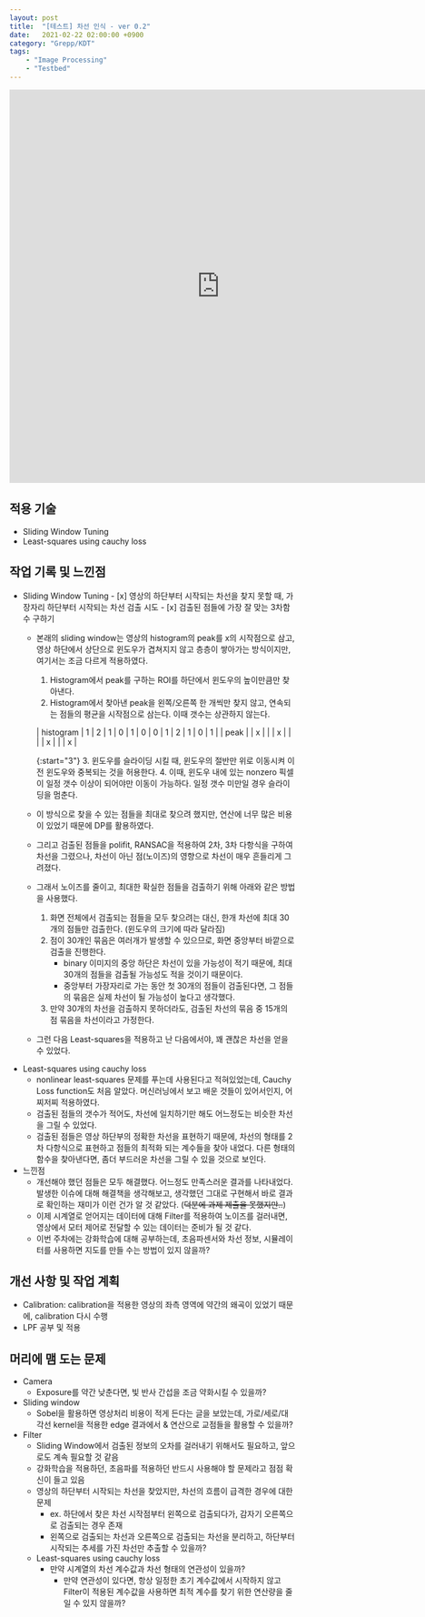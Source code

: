 ```yaml
---
layout: post
title:  "[테스트] 차선 인식 - ver 0.2"
date:   2021-02-22 02:00:00 +0900
category: "Grepp/KDT"
tags:
    - "Image Processing"
    - "Testbed"
---
```


<iframe width="740" height="692" src="https://www.youtube.com/embed/nJmiPQlSb28" frameborder="0" allow="accelerometer; autoplay; clipboard-write; encrypted-media; gyroscope; picture-in-picture" allowfullscreen></iframe>


## 적용 기술
- Sliding Window Tuning
- Least-squares using cauchy loss


## 작업 기록 및 느낀점
- Sliding Window Tuning
        - [x] 영상의 하단부터 시작되는 차선을 찾지 못할 때, 가장자리 하단부터 시작되는 차선 검출 시도
        - [x] 검출된 점들에 가장 잘 맞는 3차함수 구하기
    - 본래의 sliding window는 영상의 histogram의 peak를 x의 시작점으로 삼고, 영상 하단에서 상단으로 윈도우가 겹쳐지지 않고 층층이 쌓아가는 방식이지만, 여기서는 조금 다르게 적용하였다.
        1. Histogram에서 peak를 구하는 ROI를 하단에서 윈도우의 높이만큼만 찾아낸다.
        2. Histogram에서 찾아낸 peak을 왼쪽/오른쪽 한 개씩만 찾지 않고, 연속되는 점들의 평균을 시작점으로 삼는다. 이때 갯수는 상관하지 않는다.

        | histogram | 1 | 2 | 1 | 0 | 1 | 0 | 0 | 1 | 2 | 1 | 0 | 1 |
        | peak      |   | x |   |   | x |   |   |   | x |   |   | x |

        {:start="3"}
        3. 윈도우를 슬라이딩 시킬 때, 윈도우의 절반만 위로 이동시켜 이전 윈도우와 중복되는 것을 허용한다.
        4. 이때, 윈도우 내에 있는 nonzero 픽셀이 일정 갯수 이상이 되어야만 이동이 가능하다. 일정 갯수 미만일 경우 슬라이딩을 멈춘다.
    - 이 방식으로 찾을 수 있는 점들을 최대로 찾으려 했지만, 연산에 너무 많은 비용이 있었기 때문에 DP를 활용하였다.
    - 그리고 검출된 점들을 polifit, RANSAC을 적용하여 2차, 3차 다항식을 구하여 차선을 그렸으나, 차선이 아닌 점(노이즈)의 영향으로 차선이 매우 흔들리게 그려졌다.
    - 그래서 노이즈를 줄이고, 최대한 확실한 점들을 검출하기 위해 아래와 같은 방법을 사용했다.
        1. 화면 전체에서 검출되는 점들을 모두 찾으려는 대신, 한개 차선에 최대 30개의 점들만 검출한다. (윈도우의 크기에 따라 달라짐)
        2. 점이 30개인 묶음은 여러개가 발생할 수 있으므로, 화면 중앙부터 바깥으로 검출을 진행한다.
            - binary 이미지의 중앙 하단은 차선이 있을 가능성이 적기 때문에, 최대 30개의 점들을 검출될 가능성도 적을 것이기 때문이다.
            - 중앙부터 가장자리로 가는 동안 첫 30개의 점들이 검출된다면, 그 점들의 묶음은 실제 차선이 될 가능성이 높다고 생각했다.
        3. 만약 30개의 차선을 검출하지 못하더라도, 검출된 차선의 묶음 중 15개의 점 묶음을 차선이라고 가정한다.
    - 그런 다음 Least-squares을 적용하고 난 다음에서야, 꽤 괜찮은 차선을 얻을 수 있었다.
- Least-squares using cauchy loss
    - nonlinear least-squares 문제를 푸는데 사용된다고 적혀있었는데, Cauchy Loss function도 처음 알았다. 머신러닝에서 보고 배운 것들이 있어서인지, 어찌저찌 적용하였다.
    - 검출된 점들의 갯수가 적어도, 차선에 일치하기만 해도 어느정도는 비슷한 차선을 그릴 수 있었다.
    - 검출된 점들은 영상 하단부의 정확한 차선을 표현하기 때문에, 차선의 형태를 2차 다항식으로 표현하고 점들의 최적화 되는 계수들을 찾아 내었다. 다른 형태의 함수을 찾아낸다면, 좀더 부드러운 차선을 그릴 수 있을 것으로 보인다.
- 느낀점
    - 개선해야 했던 점들은 모두 해결했다. 어느정도 만족스러운 결과를 나타내었다. 발생한 이슈에 대해 해결책을 생각해보고, 생각했던 그대로 구현해서 바로 결과로 확인하는 재미가 이런 건가 알 것 같았다. (~~덕분에 과제 제출을 못했지만..~~)
    - 이제 시계열로 얻어지는 데이터에 대해 Filter를 적용하여 노이즈를 걸러내면, 영상에서 모터 제어로 전달할 수 있는 데이터는 준비가 될 것 같다.
    - 이번 주차에는 강화학습에 대해 공부하는데, 초음파센서와 차선 정보, 시뮬레이터를 사용하면 지도를 만들 수는 방법이 있지 않을까?



## 개선 사항 및 작업 계획
- Calibration: calibration을 적용한 영상의 좌측 영역에 약간의 왜곡이 있었기 때문에, calibration 다시 수행
- LPF 공부 및 적용


## 머리에 맴 도는 문제
- Camera
    - Exposure를 약간 낮춘다면, 빛 반사 간섭을 조금 약화시킬 수 있을까?
- Sliding window
    - Sobel을 활용하면 영상처리 비용이 적게 든다는 글을 보았는데, 가로/세로/대각선 kernel을 적용한 edge 결과에서 & 연산으로 교점들을 활용할 수 있을까?
- Filter
    - Sliding Window에서 검출된 정보의 오차를 걸러내기 위해서도 필요하고, 앞으로도 계속 필요할 것 같음
    - 강화학습을 적용하던, 초음파를 적용하던 반드시 사용해야 할 문제라고 점점 확신이 들고 있음
    - 영상의 하단부터 시작되는 차선을 찾았지만, 차선의 흐름이 급격한 경우에 대한 문제
        - ex. 하단에서 찾은 차선 시작점부터 왼쪽으로 검출되다가, 감자기 오른쪽으로 검출되는 경우 존재
        - 왼쪽으로 검출되는 차선과 오른쪽으로 검출되는 차선을 분리하고, 하단부터 시작되는 추세를 가진 차선만 추출할 수 있을까?
    - Least-squares using cauchy loss
        - 만약 시계열의 차선 계수값과 차선 형태의 연관성이 있을까?
            - 만약 연관성이 있다면, 항상 일정한 초기 계수값에서 시작하지 않고 Filter이 적용된 계수값을 사용하면 최적 계수를 찾기 위한 연산량을 줄일 수 있지 않을까?
        

